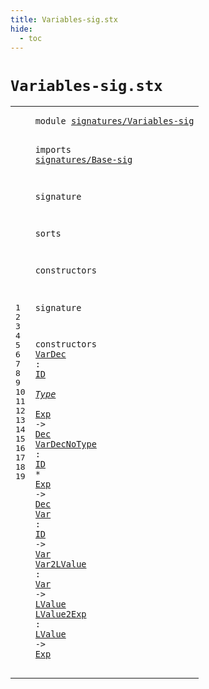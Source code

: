 ```yaml
---
title: Variables-sig.stx
hide:
  - toc
---
```


# `Variables-sig.stx`



[pdmosses/metaborg-tiger/org.metaborg.lang.tiger.statix/src-gen/statix/signatures/Variables-sig.stx]: https://github.com/pdmosses/metaborg-tiger/blob/master/org.metaborg.lang.tiger.statix/src-gen/statix/signatures/Variables-sig.stx "The source file on GitHub"

<div class="stx"><table class="highlighttable"><tbody><tr><td class="linenos"><div class="linenodiv"><pre><span></span>1
2
3
4
5
6
7
8
9
10
11
12
13
14
15
16
17
18
19
</pre></div></td>
<td class="code"><pre><code><span class="keyword">module</span> <a href="../Tiger-sig.stx/#signatures/Variables-sig_167_191" id="signatures/Variables-sig_7_31" title="Referenced at ../Tiger-sig.stx line 9"><span class="token sort_Id">signatures/Variables-sig</span></a>

<span class="keyword">imports</span>
  <a href="../Base-sig.stx/#signatures/Base-sig_7_26" id="signatures/Base-sig_43_62" title="Defined at ../Base-sig.stx line 1"><span class="token sort_Id">signatures/Base-sig</span></a>

<span class="keyword">signature</span>

  <span class="keyword">sorts</span>

  <span class="keyword">constructors</span>

<span class="keyword">signature</span>

  <span class="keyword">constructors</span>
    <span class="cons_OpDecl"><a href="../../../../trans/static-semantics.stx/#VarDec_3452_3458" id="VarDec_130_136" title="Referenced at ../../../../trans/static-semantics.stx line 181, 273"><span class="token sort_Id">VarDec</span></a> <span class="operator">:</span> <span class="cons_SimpleSort"><a href="../Base-sig.stx/#ID_104_106" id="ID_139_141" title="Defined at ../Base-sig.stx line 13"><span class="token sort_Id">ID</span></a></span> <span class="operator">*</span> <span class="cons_SimpleSort"><a href="../Base-sig.stx/#Type_87_91" id="Type_144_148" title="Defined at ../Base-sig.stx line 11"><span class="token sort_Id">Type</span></a></span> <span class="operator">*</span> <span class="cons_SimpleSort"><a href="../Base-sig.stx/#Exp_68_71" id="Exp_151_154" title="Defined at ../Base-sig.stx line 9"><span class="token sort_Id">Exp</span></a></span> <span class="operator">-&gt;</span> <span class="cons_SimpleSort"><a href="../Base-sig.stx/#Dec_60_63" id="Dec_158_161" title="Defined at ../Base-sig.stx line 8"><span class="token sort_Id">Dec</span></a></span></span>
    <span class="cons_OpDecl"><a href="../../../../trans/static-semantics.stx/#VarDecNoType_3624_3636" id="VarDecNoType_166_178" title="Referenced at ../../../../trans/static-semantics.stx line 187, 279"><span class="token sort_Id">VarDecNoType</span></a> <span class="operator">:</span> <span class="cons_SimpleSort"><a href="../Base-sig.stx/#ID_104_106" id="ID_181_183" title="Defined at ../Base-sig.stx line 13"><span class="token sort_Id">ID</span></a></span> <span class="operator">*</span> <span class="cons_SimpleSort"><a href="../Base-sig.stx/#Exp_68_71" id="Exp_186_189" title="Defined at ../Base-sig.stx line 9"><span class="token sort_Id">Exp</span></a></span> <span class="operator">-&gt;</span> <span class="cons_SimpleSort"><a href="../Base-sig.stx/#Dec_60_63" id="Dec_193_196" title="Defined at ../Base-sig.stx line 8"><span class="token sort_Id">Dec</span></a></span></span>
    <span class="cons_OpDecl"><a href="../../../../trans/static-semantics.stx/#Var_7315_7318" id="Var_201_204" title="Referenced at ../../../../trans/static-semantics.stx line 313, 318, 349"><span class="token sort_Id">Var</span></a> <span class="operator">:</span> <span class="cons_SimpleSort"><a href="../Base-sig.stx/#ID_104_106" id="ID_207_209" title="Defined at ../Base-sig.stx line 13"><span class="token sort_Id">ID</span></a></span> <span class="operator">-&gt;</span> <span class="cons_SimpleSort"><a href="../Base-sig.stx/#Var_96_99" id="Var_213_216" title="Defined at ../Base-sig.stx line 12"><span class="token sort_Id">Var</span></a></span></span>
    <span class="cons_OpDecl"><a href="../../../../trans/static-semantics.stx/#Var2LValue_7304_7314" id="Var2LValue_221_231" title="Referenced at ../../../../trans/static-semantics.stx line 313, 318"><span class="token sort_Id">Var2LValue</span></a> <span class="operator">:</span> <span class="cons_SimpleSort"><a href="../Base-sig.stx/#Var_96_99" id="Var_234_237" title="Defined at ../Base-sig.stx line 12"><span class="token sort_Id">Var</span></a></span> <span class="operator">-&gt;</span> <span class="cons_SimpleSort"><a href="../Base-sig.stx/#LValue_76_82" id="LValue_241_247" title="Defined at ../Base-sig.stx line 10"><span class="token sort_Id">LValue</span></a></span></span>
    <span class="cons_OpDecl"><a href="../../../../trans/static-semantics.stx/#LValue2Exp_7373_7383" id="LValue2Exp_252_262" title="Referenced at ../../../../trans/static-semantics.stx line 316, 318"><span class="token sort_Id">LValue2Exp</span></a> <span class="operator">:</span> <span class="cons_SimpleSort"><a href="../Base-sig.stx/#LValue_76_82" id="LValue_265_271" title="Defined at ../Base-sig.stx line 10"><span class="token sort_Id">LValue</span></a></span> <span class="operator">-&gt;</span> <span class="cons_SimpleSort"><a href="../Base-sig.stx/#Exp_68_71" id="Exp_275_278" title="Defined at ../Base-sig.stx line 9"><span class="token sort_Id">Exp</span></a></span></span>
</code></pre></td></tr></tbody></table></div>